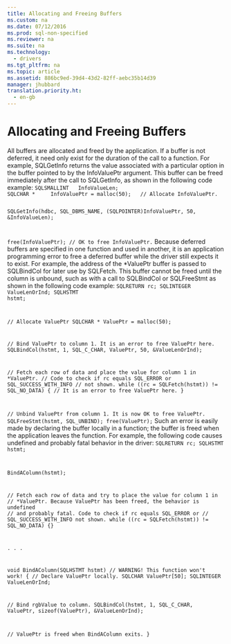 ```yaml
---
title: Allocating and Freeing Buffers
ms.custom: na
ms.date: 07/12/2016
ms.prod: sql-non-specified
ms.reviewer: na
ms.suite: na
ms.technology: 
  - drivers
ms.tgt_pltfrm: na
ms.topic: article
ms.assetid: 886bc9ed-39d4-43d2-82ff-aebc35b14d39
manager: jhubbard
translation.priority.ht: 
  - en-gb
---
```

# Allocating and Freeing Buffers
<?xml version="1.0" encoding="utf-8"?>
<developerConceptualDocument xmlns="http://ddue.schemas.microsoft.com/authoring/2003/5" xmlns:xlink="http://www.w3.org/1999/xlink" xmlns:xsi="http://www.w3.org/2001/XMLSchema-instance" xsi:schemaLocation="http://ddue.schemas.microsoft.com/authoring/2003/5 http://dduestorage.blob.core.windows.net/ddueschema/developer.xsd">
  <introduction>
    <para>All buffers are allocated and freed by the application. If a buffer is not deferred, it need only exist for the duration of the call to a function. For example, <legacyBold>SQLGetInfo</legacyBold> returns the value associated with a particular option in the buffer pointed to by the <legacyItalic>InfoValuePtr</legacyItalic> argument. This buffer can be freed immediately after the call to <legacyBold>SQLGetInfo</legacyBold>, as shown in the following code example:</para>
    <code>SQLSMALLINT   InfoValueLen;
SQLCHAR *     InfoValuePtr = malloc(50);   // Allocate InfoValuePtr.

SQLGetInfo(hdbc, SQL_DBMS_NAME, (SQLPOINTER)InfoValuePtr, 50,
            &amp;InfoValueLen);

free(InfoValuePtr);                        // OK to free InfoValuePtr.</code>
    <para>Because deferred buffers are specified in one function and used in another, it is an application programming error to free a deferred buffer while the driver still expects it to exist. For example, the address of the *<legacyItalic>ValuePtr</legacyItalic> buffer is passed to <legacyBold>SQLBindCol</legacyBold> for later use by <legacyBold>SQLFetch</legacyBold>. This buffer cannot be freed until the column is unbound, such as with a call to <legacyBold>SQLBindCol</legacyBold> or <legacyBold>SQLFreeStmt</legacyBold> as shown in the following code example:</para>
    <code>SQLRETURN    rc;
SQLINTEGER   ValueLenOrInd;
SQLHSTMT     hstmt;

// Allocate ValuePtr
SQLCHAR * ValuePtr = malloc(50);

// Bind ValuePtr to column 1. It is an error to free ValuePtr here.
SQLBindCol(hstmt, 1, SQL_C_CHAR, ValuePtr, 50, &amp;ValueLenOrInd);

// Fetch each row of data and place the value for column 1 in *ValuePtr.
// Code to check if rc equals SQL_ERROR or SQL_SUCCESS_WITH_INFO 
// not shown.
while ((rc = SQLFetch(hstmt)) != SQL_NO_DATA) {
   // It is an error to free ValuePtr here.
}

// Unbind ValuePtr from column 1.  It is now OK to free ValuePtr.
SQLFreeStmt(hstmt, SQL_UNBIND);
free(ValuePtr);</code>
    <para>Such an error is easily made by declaring the buffer locally in a function; the buffer is freed when the application leaves the function. For example, the following code causes undefined and probably fatal behavior in the driver:</para>
    <code>SQLRETURN   rc;
SQLHSTMT    hstmt;

BindAColumn(hstmt);

// Fetch each row of data and try to place the value for column 1 in
// *ValuePtr. Because ValuePtr has been freed, the behavior is undefined
// and probably fatal. Code to check if rc equals SQL_ERROR or 
// SQL_SUCCESS_WITH_INFO not shown.
while ((rc = SQLFetch(hstmt)) != SQL_NO_DATA) {}

   .
   .
   .

void BindAColumn(SQLHSTMT hstmt)  // WARNING! This function won't work!
{
   // Declare ValuePtr locally.
   SQLCHAR      ValuePtr[50];
   SQLINTEGER   ValueLenOrInd;

   // Bind rgbValue to column.
   SQLBindCol(hstmt, 1, SQL_C_CHAR, ValuePtr, sizeof(ValuePtr),
               &amp;ValueLenOrInd);

   // ValuePtr is freed when BindAColumn exits.
}</code>
  </introduction>
  <relatedTopics />
</developerConceptualDocument>